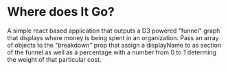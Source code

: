 # Where does It Go?

A simple react based application that outputs a D3 powered "funnel" graph that displays where money is being spent in an organization. Pass an array of objects to the "breakdown" prop that assign a displayName to as section of the funnel as well as a percentage with a number from 0 to 1 determing the weight of that particular cost.
